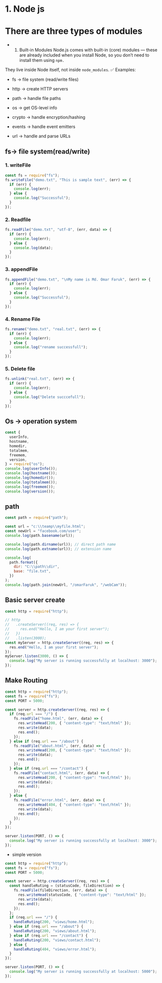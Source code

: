 # 1. Node js

# There are three types of modules

- 1. Built-in Modules
     Node.js comes with built-in (core) modules — these are already included when you install Node, so you don’t need to install them using `npm.`

They live inside Node itself, not inside `node_modules`.
✅ Examples:

- fs → file system (read/write files)

- http → create HTTP servers

- path → handle file paths

- os → get OS-level info

- crypto → handle encryption/hashing

- events → handle event emitters

- url → handle and parse URLs

## fs-> file system(read/write)

### 1. writeFile

```js
const fs = require("fs");
fs.writeFile("demo.txt", "This is sample text", (err) => {
  if (err) {
    console.log(err);
  } else {
    console.log("Successful");
  }
});
```

### 2. Readfile

```js
fs.readFile("demo.txt", "utf-8", (err, data) => {
  if (err) {
    console.log(err);
  } else {
    console.log(data);
  }
});
```

### 3. appendFile

```js
fs.appendFile("demo.txt", "\nMy name is Md. Omar Faruk", (err) => {
  if (err) {
    console.log(err);
  } else {
    console.log("Successful");
  }
});
```

### 4. Rename File

```js
fs.rename("demo.txt", "real.txt", (err) => {
  if (err) {
    console.log(err);
  } else {
    console.log("rename successfull");
  }
});
```

### 5. Delete file

```js
fs.unlink("real.txt", (err) => {
  if (err) {
    console.log(err);
  } else {
    console.log("Delete succcefull");
  }
});
```

## Os -> operation system

```js
const {
  userInfo,
  hostname,
  homedir,
  totalmem,
  freemem,
  version,
} = require("os");
console.log(userInfo());
console.log(hostname());
console.log(homedir());
console.log(totalmem());
console.log(freemem());
console.log(version());
```

## path

```js
const path = require("path");

const url = "c:\\teamp\\myfile.html";
const newUrl = "facebook.com/user";
console.log(path.basename(url));

console.log(path.dirname(url)); // direct path name
console.log(path.extname(url)); // extension name

console.log(
  path.format({
    dir: "C:\\path\\dir",
    base: "file.txt",
  })
);
console.log(path.join(newUrl, "/omarFaruk", "/webCam"));
```

## Basic server create

```js
const http = require("http");

// http
//   .createServer((req, res) => {
//     res.end("Hello, I am your first server");
//   })
//   .listen(3000);
const myServer = http.createServer((req, res) => {
  res.end("Hello, I am your first server");
});
myServer.listen(3000, () => {
  console.log("My server is running successfully at localhost: 3000");
});
```

## Make Routing

```js
const http = require("http");
const fs = require("fs");
const PORT = 5000;

const server = http.createServer((req, res) => {
  if (req.url === "/") {
    fs.readFile("home.html", (err, data) => {
      res.writeHead(200, { "content-type": "text/html" });
      res.write(data);
      res.end();
    });
  } else if (req.url === "/about") {
    fs.readFile("about.html", (err, data) => {
      res.writeHead(200, { "content-type": "text/html" });
      res.write(data);
      res.end();
    });
  } else if (req.url === "/contact") {
    fs.readFile("contact.html", (err, data) => {
      res.writeHead(200, { "content-type": "text/html" });
      res.write(data);
      res.end();
    });
  } else {
    fs.readFile("error.html", (err, data) => {
      res.writeHead(404, { "content-type": "text/html" });
      res.write(data);
      res.end();
    });
  }
});

server.listen(PORT, () => {
  console.log("My server is running successfully at localhost: 3000");
});
```

- simple version

```js
const http = require("http");
const fs = require("fs");
const PORT = 5000;

const server = http.createServer((req, res) => {
  const handleRuting = (statusCode, fileDirection) => {
    fs.readFile(fileDirection, (err, data) => {
      res.writeHead(statusCode, { "content-type": "text/html" });
      res.write(data);
      res.end();
    });
  };
  if (req.url === "/") {
    handleRuting(200, "views/home.html");
  } else if (req.url === "/about") {
    handleRuting(200, "views/about.html");
  } else if (req.url === "/contact") {
    handleRuting(200, "views/contact.html");
  } else {
    handleRuting(404, "views/error.html");
  }
});

server.listen(PORT, () => {
  console.log("My server is running successfully at localhost: 5000");
});
```
